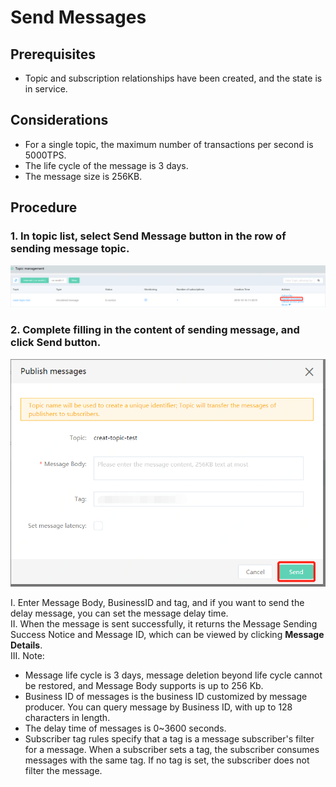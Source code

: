 # Send Messages

## Prerequisites
- Topic and subscription relationships have been created, and the state is in service.

## Considerations
- For a single topic, the maximum number of transactions per second is 5000TPS.
- The life cycle of the message is 3 days.
- The message size is 256KB.

## Procedure
### 1. In topic list, select **Send Message** button in the row of sending message topic.

![发送消息步骤1](../../../../../image/Internet-Middleware/Message-Queue/发送消息-01.png)
### 2. Complete filling in the content of sending message, and click **Send** button.

![发送消息步骤2](../../../../../image/Internet-Middleware/Message-Queue/发送消息-02.png)  


I. Enter Message Body, BusinessID and tag, and if you want to send the delay message, you can set the message delay time.  
II. When the message is sent successfully, it returns the Message Sending Success Notice and Message ID, which can be viewed by clicking **Message Details**.  
III. Note:  

- Message life cycle is 3 days, message deletion beyond life cycle cannot be restored, and Message Body supports is up to 256 Kb.
- Business ID of messages is the business ID customized by message producer. You can query message by Business ID, with up to 128 characters in length.
- The delay time of messages is 0~3600 seconds.
- Subscriber tag rules specify that a tag is a message subscriber's filter for a message. When a subscriber sets a tag, the subscriber consumes messages with the same tag. If no tag is set, the subscriber does not filter the message.
